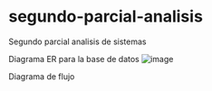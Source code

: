 # segundo-parcial-analisis
Segundo parcial analisis de sistemas

Diagrama ER para la base de datos
![image](https://user-images.githubusercontent.com/81053948/134786237-19a83ec6-c97b-42e6-917e-f11b4a9e6296.png)

Diagrama de flujo


